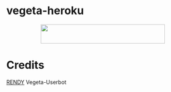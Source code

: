 # vegeta-heroku

<p align="center"><a href="https://heroku.com/deploy?template=https://github.com/Randi356/vegeta-heroku">
  <img src="https://img.shields.io/badge/Deploy%20To%20Heroku-green?style=flat&logo=heroku" width="325" height="50.100" /></a></p>
  
  # Credits
  [RENDY](https://github.com/Randi356) Vegeta-Userbot
